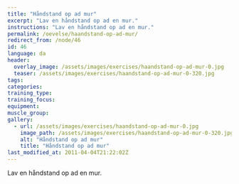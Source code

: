```yaml
---
title: "Håndstand op ad mur"
excerpt: "Lav en håndstand op ad en mur."
instructions: "Lav en håndstand op ad en mur."
permalink: /oevelse/haandstand-op-ad-mur/
redirect_from: /node/46
id: 46
language: da
header:
  overlay_image: /assets/images/exercises/haandstand-op-ad-mur-0.jpg
  teaser: /assets/images/exercises/haandstand-op-ad-mur-0-320.jpg
tags:
categories:
training_type: 
training_focus: 
equipment:
muscle_group:
gallery:
  - url: /assets/images/exercises/haandstand-op-ad-mur-0.jpg
    image_path: /assets/images/exercises/haandstand-op-ad-mur-0-320.jpg
    alt: "Håndstand op ad mur"
    title: "Håndstand op ad mur"
last_modified_at: 2011-04-04T21:22:02Z
---
```


Lav en håndstand op ad en mur.

